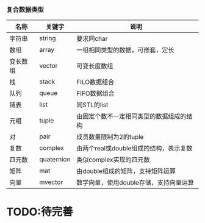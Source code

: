 
### 复合数据类型

| 名称     | 关键字     | 说明                                     |
| -------- | ---------- | ---------------------------------------- |
| 字符串   | string     | 要求同char                               |
| 数组     | array      | 一组相同类型的数据，可嵌套，定长         |
| 变长数组 | vector     | 可变长度数组                             |
| 栈       | stack      | FILO数据组合                             |
| 队列     | queue      | FIFO数据组合                             |
| 链表     | list       | 同STL的list                              |
| 元组     | tuple      | 由固定个数不一定相同类型的数据组成的结构 |
| 对       | pair       | 成员数量限制为2的tuple                   |
| 复数     | complex    | 由两个real或double组成的结构，表示复数   |
| 四元数   | quaternion | 类似complex实现的四元数                  |
| 矩阵     | mat        | 由double组成的矩阵，支持矩阵运算         |
| 向量     | mvector    | 数学向量，使用double存储，支持向量运算   |

# TODO:待完善